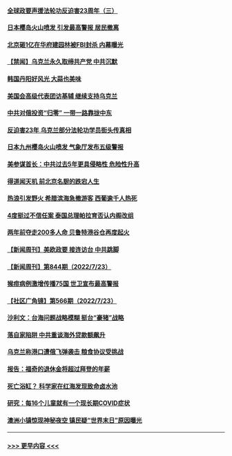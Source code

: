#### [全球政要声援法轮功反迫害23周年（三）](../pages/prog202/a103486595.md?t=07250951) 
#### [日本樱岛火山喷发 引发最高警报 居民撤离](../pages/prog202/a103486580.md?t=07250951) 
#### [北京砸1亿在华府建园林被FBI封杀 内幕曝光](../pages/prog202/a103486558.md?t=07250951) 
#### [【禁闻】乌克兰永久取缔共产党 中共沉默](../pages/prog202/a103486491.md?t=07250951) 
#### [韩国丹阳好风光 大蒜也美味](../pages/prog202/a103486457.md?t=07250951) 
#### [美国会高级代表团访基辅 继续支持乌克兰](../pages/prog202/a103486448.md?t=07250951) 
#### [中共对俄投资“归零” 一带一路靠拢中东](../pages/prog202/a103486428.md?t=07250951) 
#### [反迫害23年 乌克兰部分法轮功学员街头传真相](../pages/prog202/a103486446.md?t=07250951) 
#### [日本九州樱岛火山喷发 气象厅发布五级警报](../pages/prog202/a103486419.md?t=07250951) 
#### [美参谋首长：中共过去5年更具侵略性 危险性升高](../pages/prog202/a103486411.md?t=07250951) 
#### [得道闻天机 前北京名厨的跌宕人生](../pages/prog202/a103486372.md?t=07250951) 
#### [热浪引发野火 希腊滨海急撤游客 西葡逾千人热死](../pages/prog202/a103486339.md?t=07250951) 
#### [4度挺过不信任案 泰国总理帕拉育否认内阁改组](../pages/prog202/a103486332.md?t=07250951) 
#### [两年前夺走200多人命 贝鲁特港谷仓再度起火](../pages/prog202/a103486307.md?t=07250951) 
#### [【新闻周刊】美欧政要 接连访台 中共跳脚](../pages/prog202/a103486209.md?t=07250951) 
#### [【新闻周刊】第844期（2022/7/23）](../pages/prog202/a103486213.md?t=07250951) 
#### [猴痘病例激增传播75国 世卫宣布最高警报](../pages/prog202/a103486110.md?t=07250951) 
#### [【社区广角镜】第566期（2022/7/23）](../pages/prog202/a103486078.md?t=07250951) 
#### [沙利文：台海问题战略模糊 挺台“豪猪”战略](../pages/prog202/a103485983.md?t=07250951) 
#### [落自家陷阱 中共重谈海外贷款额飙升](../pages/prog202/a103485977.md?t=07250951) 
#### [乌克兰称港口遭俄飞弹袭击 粮食协议受挑战](../pages/prog202/a103485990.md?t=07250951) 
#### [报告：福奇的退休金将超过拜登的年薪](../pages/prog202/a103485881.md?t=07250951) 
#### [死亡浴缸？ 科学家在红海发现致命卤水池](../pages/prog202/a103485884.md?t=07250951) 
#### [研究：每16个儿童就有一个现长期COVID症状](../pages/prog202/a103485888.md?t=07250951) 
#### [澳洲小镇惊现神秘夜空 镇民疑“世界末日”原因曝光](../pages/prog202/a103485807.md?t=07250951) 

----
#### [ >>> 更早内容 <<< ](../indexes/prog202-earlier.md)
